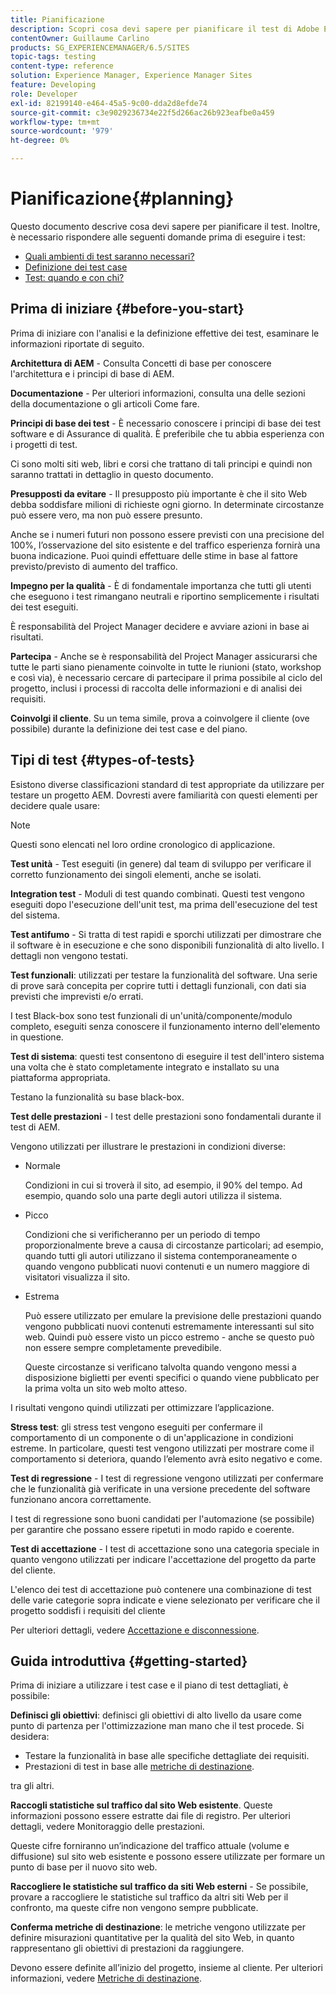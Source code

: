 ```yaml
---
title: Pianificazione
description: Scopri cosa devi sapere per pianificare il test di Adobe Experience Manager.
contentOwner: Guillaume Carlino
products: SG_EXPERIENCEMANAGER/6.5/SITES
topic-tags: testing
content-type: reference
solution: Experience Manager, Experience Manager Sites
feature: Developing
role: Developer
exl-id: 82199140-e464-45a5-9c00-dda2d8efde74
source-git-commit: c3e9029236734e22f5d266ac26b923eafbe0a459
workflow-type: tm+mt
source-wordcount: '979'
ht-degree: 0%

---
```


# Pianificazione{#planning}

Questo documento descrive cosa devi sapere per pianificare il test. Inoltre, è necessario rispondere alle seguenti domande prima di eseguire i test:

* [Quali ambienti di test saranno necessari?](/help/sites-developing/test-environments.md)
* [Definizione dei test case](/help/sites-developing/test-cases.md)
* [Test: quando e con chi?](/help/sites-developing/when-who.md)

## Prima di iniziare {#before-you-start}

Prima di iniziare con l&#39;analisi e la definizione effettive dei test, esaminare le informazioni riportate di seguito.

**Architettura di AEM** - Consulta Concetti di base per conoscere l&#39;architettura e i principi di base di AEM.

**Documentazione** - Per ulteriori informazioni, consulta una delle sezioni della documentazione o gli articoli Come fare.

**Principi di base dei test** - È necessario conoscere i principi di base dei test software e di Assurance di qualità. È preferibile che tu abbia esperienza con i progetti di test.

Ci sono molti siti web, libri e corsi che trattano di tali principi e quindi non saranno trattati in dettaglio in questo documento.

**Presupposti da evitare** - Il presupposto più importante è che il sito Web debba soddisfare milioni di richieste ogni giorno. In determinate circostanze può essere vero, ma non può essere presunto.

Anche se i numeri futuri non possono essere previsti con una precisione del 100%, l’osservazione del sito esistente e del traffico esperienza fornirà una buona indicazione. Puoi quindi effettuare delle stime in base al fattore previsto/previsto di aumento del traffico.

**Impegno per la qualità** - È di fondamentale importanza che tutti gli utenti che eseguono i test rimangano neutrali e riportino semplicemente i risultati dei test eseguiti.

È responsabilità del Project Manager decidere e avviare azioni in base ai risultati.

**Partecipa** - Anche se è responsabilità del Project Manager assicurarsi che tutte le parti siano pienamente coinvolte in tutte le riunioni (stato, workshop e così via), è necessario cercare di partecipare il prima possibile al ciclo del progetto, inclusi i processi di raccolta delle informazioni e di analisi dei requisiti.

**Coinvolgi il cliente**. Su un tema simile, prova a coinvolgere il cliente (ove possibile) durante la definizione dei test case e del piano.

## Tipi di test {#types-of-tests}

Esistono diverse classificazioni standard di test appropriate da utilizzare per testare un progetto AEM. Dovresti avere familiarità con questi elementi per decidere quale usare:

>[!NOTE]
>
>Questi sono elencati nel loro ordine cronologico di applicazione.

**Test unità** - Test eseguiti (in genere) dal team di sviluppo per verificare il corretto funzionamento dei singoli elementi, anche se isolati.

**Integration test** - Moduli di test quando combinati. Questi test vengono eseguiti dopo l&#39;esecuzione dell&#39;unit test, ma prima dell&#39;esecuzione del test del sistema.

**Test antifumo** - Si tratta di test rapidi e sporchi utilizzati per dimostrare che il software è in esecuzione e che sono disponibili funzionalità di alto livello. I dettagli non vengono testati.

**Test funzionali**: utilizzati per testare la funzionalità del software. Una serie di prove sarà concepita per coprire tutti i dettagli funzionali, con dati sia previsti che imprevisti e/o errati.

I test Black-box sono test funzionali di un&#39;unità/componente/modulo completo, eseguiti senza conoscere il funzionamento interno dell&#39;elemento in questione.

**Test di sistema**: questi test consentono di eseguire il test dell&#39;intero sistema una volta che è stato completamente integrato e installato su una piattaforma appropriata.

Testano la funzionalità su base black-box.

**Test delle prestazioni** - I test delle prestazioni sono fondamentali durante il test di AEM.

Vengono utilizzati per illustrare le prestazioni in condizioni diverse:

* Normale

  Condizioni in cui si troverà il sito, ad esempio, il 90% del tempo. Ad esempio, quando solo una parte degli autori utilizza il sistema.

* Picco

  Condizioni che si verificheranno per un periodo di tempo proporzionalmente breve a causa di circostanze particolari; ad esempio, quando tutti gli autori utilizzano il sistema contemporaneamente o quando vengono pubblicati nuovi contenuti e un numero maggiore di visitatori visualizza il sito.

* Estrema

  Può essere utilizzato per emulare la previsione delle prestazioni quando vengono pubblicati nuovi contenuti estremamente interessanti sul sito web. Quindi può essere visto un picco estremo - anche se questo può non essere sempre completamente prevedibile.

  Queste circostanze si verificano talvolta quando vengono messi a disposizione biglietti per eventi specifici o quando viene pubblicato per la prima volta un sito web molto atteso.

I risultati vengono quindi utilizzati per ottimizzare l’applicazione.

**Stress test**: gli stress test vengono eseguiti per confermare il comportamento di un componente o di un&#39;applicazione in condizioni estreme. In particolare, questi test vengono utilizzati per mostrare come il comportamento si deteriora, quando l’elemento avrà esito negativo e come.

**Test di regressione** - I test di regressione vengono utilizzati per confermare che le funzionalità già verificate in una versione precedente del software funzionano ancora correttamente.

I test di regressione sono buoni candidati per l&#39;automazione (se possibile) per garantire che possano essere ripetuti in modo rapido e coerente.

**Test di accettazione** - I test di accettazione sono una categoria speciale in quanto vengono utilizzati per indicare l&#39;accettazione del progetto da parte del cliente.

L&#39;elenco dei test di accettazione può contenere una combinazione di test delle varie categorie sopra indicate e viene selezionato per verificare che il progetto soddisfi i requisiti del cliente

Per ulteriori dettagli, vedere [Accettazione e disconnessione](/help/sites-developing/acceptance-signoff.md).

## Guida introduttiva {#getting-started}

Prima di iniziare a utilizzare i test case e il piano di test dettagliati, è possibile:

**Definisci gli obiettivi**: definisci gli obiettivi di alto livello da usare come punto di partenza per l&#39;ottimizzazione man mano che il test procede. Si desidera:

* Testare la funzionalità in base alle specifiche dettagliate dei requisiti.
* Prestazioni di test in base alle [metriche di destinazione](/help/managing/best-practices-further-reference.md#key-performance-indicators-and-target-metrics).

tra gli altri.

**Raccogli statistiche sul traffico dal sito Web esistente**. Queste informazioni possono essere estratte dai file di registro. Per ulteriori dettagli, vedere Monitoraggio delle prestazioni.

Queste cifre forniranno un’indicazione del traffico attuale (volume e diffusione) sul sito web esistente e possono essere utilizzate per formare un punto di base per il nuovo sito web.

**Raccogliere le statistiche sul traffico da siti Web esterni** - Se possibile, provare a raccogliere le statistiche sul traffico da altri siti Web per il confronto, ma queste cifre non vengono sempre pubblicate.

**Conferma metriche di destinazione**: le metriche vengono utilizzate per definire misurazioni quantitative per la qualità del sito Web, in quanto rappresentano gli obiettivi di prestazioni da raggiungere.

Devono essere definite all’inizio del progetto, insieme al cliente. Per ulteriori informazioni, vedere [Metriche di destinazione](/help/sites-developing/planning.md).
